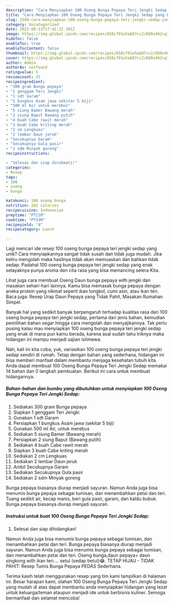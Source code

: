 ```yaml
---
description: "Cara Menyiapkan 100 Oseng Bunga Pepaya Teri Jengki Sedap yang Bisa Manjain Lidah"
title: "Cara Menyiapkan 100 Oseng Bunga Pepaya Teri Jengki Sedap yang Bisa Manjain Lidah"
slug: 2598-cara-menyiapkan-100-oseng-bunga-pepaya-teri-jengki-sedap-yang-bisa-manjain-lidah
category: Uncategorized
date: 2022-08-13T17:41:22.301Z
image: https://img-global.cpcdn.com/recipes/658cf01e5ab07cc2/680x482cq70/100-oseng-bunga-pepaya-teri-jengki-sedap-foto-resep-utama.jpg
hideToc: false
enableToc: true
enableTocContent: false
thumbnail: https://img-global.cpcdn.com/recipes/658cf01e5ab07cc2/680x482cq70/100-oseng-bunga-pepaya-teri-jengki-sedap-foto-resep-utama.jpg
cover: https://img-global.cpcdn.com/recipes/658cf01e5ab07cc2/680x482cq70/100-oseng-bunga-pepaya-teri-jengki-sedap-foto-resep-utama.jpg
author: Admin
authorAv: notfound
ratingvalue: 5
reviewcount: 25
recipeingredient:
- "300 gram Bunga pepaya"
- "1 genggam Teri Jengki"
- "1 sdt Garam"
- "1 bungkus Asam jawa sekitar 5 biji"
- "500 ml Air untuk merebus"
- "5 siung Bamer Bawang merah"
- "2 siung Baput Bawang putih"
- "4 buah Cabe rawit merah"
- "3 buah Cabe kriting merah"
- "2 cm Lengkuas"
- "2 lembar Daun jeruk"
- "Secukupnya Garam"
- "Secukupnya Gula pasir"
- "2 sdm Minyak goreng"
recipeinstructions:

- "Selesai dan siap dinikmati!"
categories:
- Resep
tags:
- 100
- oseng
- bunga

katakunci: 100 oseng bunga 
nutrition: 262 calories
recipecuisine: Indonesian
preptime: "PT21M"
cooktime: "PT33M"
recipeyield: "4"
recipecategory: Lunch

---
```





Lagi mencari ide resep 100 oseng bunga pepaya teri jengki sedap yang unik? Cara menyiapkannya sangat tidak susah dan tidak juga mudah. Jika keliru mengolah maka hasilnya tidak akan memuaskan dan bahkan tidak sedap. Padahal 100 oseng bunga pepaya teri jengki sedap yang enak selayaknya punya aroma dan cita rasa yang bisa memancing selera Kita.





Lihat juga cara membuat Oseng Daun bunga pepaya with jengki dan masakan sehari-hari lainnya. Kamu bisa memasak bunga pepaya dengan aneka protein yang nikmat seperti ikan tongkol, cumi asin, atau ikan teri. Baca juga: Resep Urap Daun Pepaya yang Tidak Pahit, Masakan Rumahan Simpel.

Banyak hal yang sedikit banyak berpengaruh terhadap kualitas rasa dari 100 oseng bunga pepaya teri jengki sedap, pertama dari jenis bahan, kemudian pemilihan bahan segar hingga cara mengolah dan menyajikannya. Tak perlu pusing kalau mau menyiapkan 100 oseng bunga pepaya teri jengki sedap yang enak di mana pun kamu berada, karena asal sudah tahu triknya maka hidangan ini mampu menjadi sajian istimewa.






Nah, kali ini kita coba, yuk, variasikan 100 oseng bunga pepaya teri jengki sedap sendiri di rumah. Tetap dengan bahan yang sederhana, hidangan ini bisa memberi manfaat dalam membantu menjaga kesehatan tubuh kita. Anda dapat membuat 100 Oseng Bunga Pepaya Teri Jengki Sedap memakai 14 bahan dan 0 langkah pembuatan. Berikut ini cara untuk membuat hidangannya.

<!--inarticleads1-->

##### Bahan-bahan dan bumbu yang dibutuhkan untuk menyiapkan 100 Oseng Bunga Pepaya Teri Jengki Sedap:

1. Sediakan 300 gram Bunga pepaya
1. Siapkan 1 genggam Teri Jengki
1. Gunakan 1 sdt Garam
1. Persiapkan 1 bungkus Asam jawa (sekitar 5 biji)
1. Gunakan 500 ml Air, untuk merebus
1. Sediakan 5 siung Bamer (Bawang merah)
1. Persiapkan 2 siung Baput (Bawang putih)
1. Sediakan 4 buah Cabe rawit merah
1. Siapkan 3 buah Cabe kriting merah
1. Sediakan 2 cm Lengkuas
1. Sediakan 2 lembar Daun jeruk
1. Ambil Secukupnya Garam
1. Sediakan Secukupnya Gula pasir
1. Sediakan 2 sdm Minyak goreng


Bunga pepaya biasanya diurap menjadi sayuran. Namun Anda juga bisa menumis bunga pepaya sebagai tumisan, dan menambahkan petai dan teri. Tuang sedikit air, kecap manis, beri gula pasir, garam, dan kaldu bubuk. Bunga pepaya biasanya diurap menjadi sayuran. 

<!--inarticleads2-->

##### Instruksi untuk buat 100 Oseng Bunga Pepaya Teri Jengki Sedap:


1. Selesai dan siap dihidangkan!

Namun Anda juga bisa menumis bunga pepaya sebagai tumisan, dan menambahkan petai dan teri. Bunga pepaya biasanya diurap menjadi sayuran. Namun Anda juga bisa menumis bunga pepaya sebagai tumisan, dan menambahkan petai dan teri. Oseng bunga,daun pepaya+ daun singkong with ikan teri…. setul (sedap betul)😂. TETAP HIJAU - TIDAK PAHIT: Resep Tumis Bunga Pepaya PEDAS Sederhana. 

Terima kasih telah menggunakan resep yang tim kami tampilkan di halaman ini. Besar harapan kami, olahan 100 Oseng Bunga Pepaya Teri Jengki Sedap yang mudah di atas dapat membantu anda menyiapkan hidangan yang lezat untuk keluarga/teman ataupun menjadi ide untuk berbisnis kuliner. Semoga bermanfaat dan selamat mencoba!
